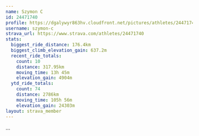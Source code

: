 ```yaml
---
name: Szymon C
id: 24471740
profile: https://dgalywyr863hv.cloudfront.net/pictures/athletes/24471740/7213253/2/large.jpg
username: szymon-c
strava_url: https://www.strava.com/athletes/24471740
stats:
  biggest_ride_distance: 176.4km
  biggest_climb_elevation_gain: 637.2m
  recent_ride_totals:
    count: 10
    distance: 317.95km
    moving_time: 13h 45m
    elevation_gain: 4904m
  ytd_ride_totals:
    count: 74
    distance: 2786km
    moving_time: 105h 56m
    elevation_gain: 24303m
layout: strava_member
--- 
```

...
